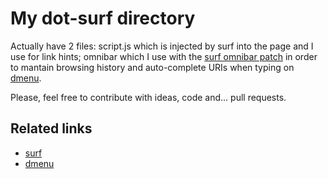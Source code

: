My dot-surf directory
=====================
Actually have 2 files: script.js which is injected by surf into the page and I
use for link hints; omnibar which I use with the
[surf omnibar patch](http://surf.suckless.org/patches/omnibar) in order to mantain
browsing history and auto-complete URIs when typing on
[dmenu](http://tools.suckless.org/dmenu/).

Please, feel free to contribute with ideas, code and... pull requests.

Related links
-------------
* [surf](http://surf.suckless.org/)
* [dmenu](http://tools.suckless.org/dmenu/)
